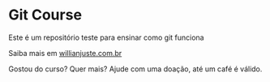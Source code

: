 # Git Course

Este é um repositório teste para ensinar como git funciona

Saiba mais em [willianjuste.com.br](http://willianjusten.com.br)

Gostou do curso? Quer mais? Ajude com uma doação, até um café é válido.